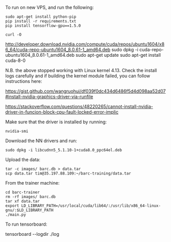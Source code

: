 

To run on new VPS, and run the following:

    sudo apt-get install python-pip
    pip install -r requirements.txt
    pip install tensorflow-gpu==1.5.0

    curl -O
  http://developer.download.nvidia.com/compute/cuda/repos/ubuntu1604/x86_64/cuda-repo-ubuntu1604_8.0.61-1_amd64.deb
    sudo dpkg -i cuda-repo-ubuntu1604_8.0.61-1_amd64.deb
    sudo apt-get update
    sudo apt-get install cuda-8-0

N.B. the above stopped working with Linux kernel 4.13. Check the install logs carefully and if building the kernel module failed, you can follow instructions here:

https://gist.github.com/wangruohui/df039f0dc434d6486f5d4d098aa52d07#install-nvidia-graphics-driver-via-runfile

https://stackoverflow.com/questions/48220265/cannot-install-nvidia-driver-in-funcion-block-cpu-fault-locked-error-implic

Make sure that the driver is installed by running:

    nvidia-smi

Download the NN drivers and run:

    sudo dpkg -i libcudnn5_5.1.10-1+cuda8.0_ppc64el.deb

Upload the data:

    tar -c images/ barc.db > data.tar
    scp data.tar tim@35.197.88.109:~/barc-training/data.tar

From the trainer machine:

    cd barc-trainer
    rm -rf images/ barc.db
    tar xf data.tar
    export LD_LIBRARY_PATH=/usr/local/cuda/lib64/:/usr/lib/x86_64-linux-gnu/:$LD_LIBRARY_PATH
    ./main.py

To run tensorboard:

  tensorboard --logdir ./log


